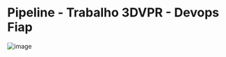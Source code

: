 # Pipeline - Trabalho 3DVPR - Devops Fiap

![image](https://github.com/lucasdmi/Pipeline/assets/33036572/d89f9115-6c96-430c-9613-8d160406f14b)
